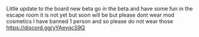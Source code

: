 Little update to the board new beta go in the beta and have some fun in the escape room it is not yet but soon will be but please dont wear mod cosmetics I have banned 1 person and so please do not wear those https://discord.gg/yYAevqcS9Q
